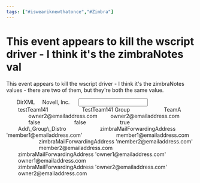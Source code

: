 ```yaml
---
tags: ["#isweariknewthatonce","#Zimbra"]
---
```

# This event appears to kill the wscript driver - I think it's the zimbraNotes val

This event appears to kill the wscript driver - I think it's the zimbraNotes values - there are two of them, but they're both the same value.

<nds dtdversion="3.5" ndsversion="8.x">
  <source>
    <product version="3.5.10.20070918 ">DirXML</product>
    <contact>Novell, Inc.</contact>
  </source>
  <input>
    <add class-name="Group" event-id="0" src-dn="\\TESTTREE\\us\\U.S. Government\\Passport\\Groups\\testTeam141">
      <add-attr attr-name="CN">
        <value naming="true" timestamp="1242403848#24" type="string">testTeam141</value>
      </add-attr>
      <add-attr attr-name="Description">
        <value timestamp="1242403848#3" type="string">TestTeam141 Group</value>
      </add-attr>
      <add-attr attr-name="Full Name">
        <value timestamp="1242403848#14" type="string">TeamA</value>
      </add-attr>
      <add-attr attr-name="zimbraNotes">
        <value>owner2@emailaddress.com</value>
        <value>owner2@emailaddress.com</value>
      </add-attr>
      <add-attr attr-name="zimbraTeamCalendar">
        <value timestamp="1242403848#2" type="state">false</value>
      </add-attr>
      <add-attr attr-name="zimbraTeamMailbox">
        <value timestamp="1242403848#5" type="state">false</value>
      </add-attr>
      <add-attr attr-name="zimbraTeamMailGroup">
        <value timestamp="1242403852#2" type="state">true</value>
      </add-attr>
      <add-attr attr-name="Event">
        <value type="string">Add\_Group\_Distro</value>
      </add-attr>
      <add-attr attr-name="zimbraMailForwardingAddress">
        <value type="string">zimbraMailForwardingAddress 'member1@emailaddress.com' </value>
      </add-attr>
      <add-attr attr-name="zimbraMailForwardingAddress\_add">
        <value type="string">member1@emailaddress.com</value>
      </add-attr>
      <add-attr attr-name="zimbraMailForwardingAddress">
        <value type="string">zimbraMailForwardingAddress 'member2@emailaddress.com' </value>
      </add-attr>
      <add-attr attr-name="zimbraMailForwardingAddress\_add">
        <value type="string">member2@emailaddress.com</value>
      </add-attr>
      <add-attr attr-name="zimbraMailForwardingAddress">
        <value type="string">zimbraMailForwardingAddress 'owner1@emailaddress.com' </value>
      </add-attr>
      <add-attr attr-name="zimbraMailForwardingAddress\_add">
        <value type="string">owner1@emailaddress.com</value>
      </add-attr>
      <add-attr attr-name="zimbraMailForwardingAddress">
        <value type="string">zimbraMailForwardingAddress 'owner2@emailaddress.com' </value>
      </add-attr>
      <add-attr attr-name="zimbraMailForwardingAddress\_add">
        <value type="string">owner2@emailaddress.com</value>
      </add-attr>
    </add>
  </input>
</nds>
